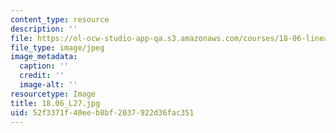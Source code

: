 ```yaml
---
content_type: resource
description: ''
file: https://ol-ocw-studio-app-qa.s3.amazonaws.com/courses/18-06-linear-algebra-spring-2010/52f3371f40eeb8bf2037922d36fac351_18.06_L27.jpg
file_type: image/jpeg
image_metadata:
  caption: ''
  credit: ''
  image-alt: ''
resourcetype: Image
title: 18.06_L27.jpg
uid: 52f3371f-40ee-b8bf-2037-922d36fac351
---
```

